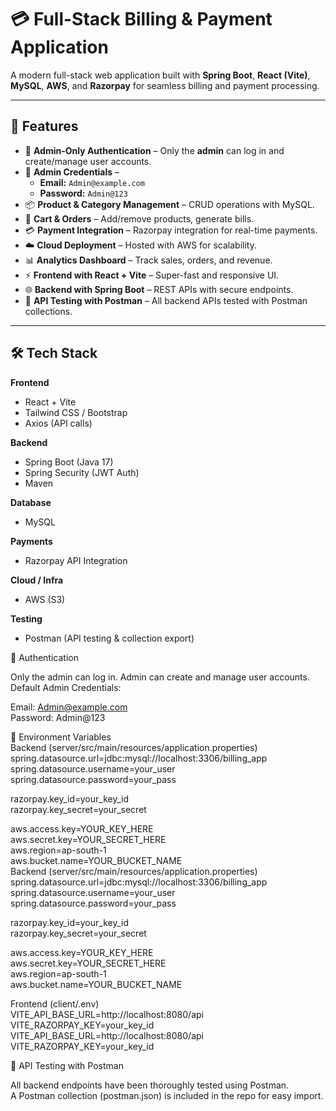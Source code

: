 # 💳 Full-Stack Billing & Payment Application

A modern full-stack web application built with **Spring Boot**, **React (Vite)**, **MySQL**, **AWS**, and **Razorpay** for seamless billing and payment processing.

---

## 🚀 Features
- 🔐 **Admin-Only Authentication** – Only the **admin** can log in and create/manage user accounts.
- 👤 **Admin Credentials** –  
  - **Email:** `Admin@example.com`  
  - **Password:** `Admin@123`
- 📦 **Product & Category Management** – CRUD operations with MySQL.
- 🛒 **Cart & Orders** – Add/remove products, generate bills.
- 💳 **Payment Integration** – Razorpay integration for real-time payments.
- ☁️ **Cloud Deployment** – Hosted with AWS for scalability.
- 📊 **Analytics Dashboard** – Track sales, orders, and revenue.
- ⚡ **Frontend with React + Vite** – Super-fast and responsive UI.
- 🌐 **Backend with Spring Boot** – REST APIs with secure endpoints.
- 🧪 **API Testing with Postman** – All backend APIs tested with Postman collections.

---

## 🛠 Tech Stack
**Frontend**
- React + Vite
- Tailwind CSS / Bootstrap
- Axios (API calls)

**Backend**
- Spring Boot (Java 17)
- Spring Security (JWT Auth)
- Maven

**Database**
- MySQL 

**Payments**
- Razorpay API Integration

**Cloud / Infra**
- AWS (S3)

**Testing**
- Postman (API testing & collection export)

🔑 Authentication <br>

Only the admin can log in.
Admin can create and manage user accounts. <br>
Default Admin Credentials:<br>

Email: Admin@example.com<br>
Password: Admin@123<br>

🔑 Environment Variables  <br>
Backend (server/src/main/resources/application.properties) <br>
spring.datasource.url=jdbc:mysql://localhost:3306/billing_app <br>
spring.datasource.username=your_user <br>
spring.datasource.password=your_pass <br>

razorpay.key_id=your_key_id <br>
razorpay.key_secret=your_secret <br>

aws.access.key=YOUR_KEY_HERE <br>
aws.secret.key=YOUR_SECRET_HERE <br>
aws.region=ap-south-1 <br>
aws.bucket.name=YOUR_BUCKET_NAME <br>
Backend (server/src/main/resources/application.properties) <br>
spring.datasource.url=jdbc:mysql://localhost:3306/billing_app <br>
spring.datasource.username=your_user <br>
spring.datasource.password=your_pass <br>

razorpay.key_id=your_key_id <br>
razorpay.key_secret=your_secret

aws.access.key=YOUR_KEY_HERE <br>
aws.secret.key=YOUR_SECRET_HERE <br>
aws.region=ap-south-1 <br>
aws.bucket.name=YOUR_BUCKET_NAME <br>

Frontend (client/.env) <br>
VITE_API_BASE_URL=http://localhost:8080/api <br>
VITE_RAZORPAY_KEY=your_key_id <br>
VITE_API_BASE_URL=http://localhost:8080/api <br>
VITE_RAZORPAY_KEY=your_key_id <br>

🧪 API Testing with Postman <br>

All backend endpoints have been thoroughly tested using Postman. <br>
A Postman collection (postman.json) is included in the repo for easy import.
